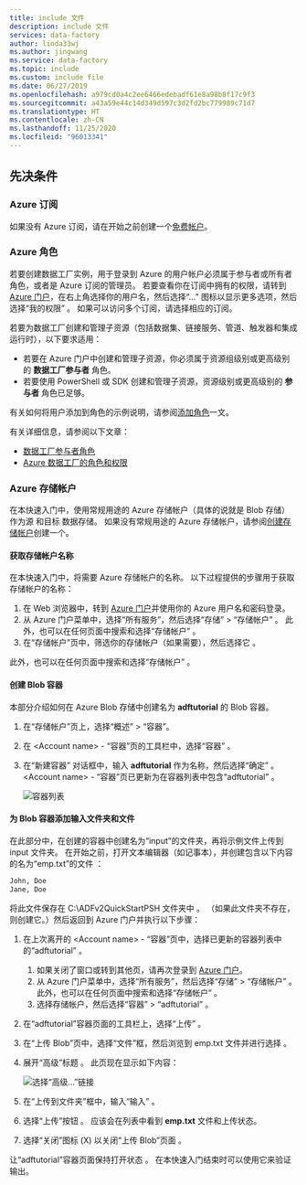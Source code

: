 ```yaml
---
title: include 文件
description: include 文件
services: data-factory
author: linda33wj
ms.author: jingwang
ms.service: data-factory
ms.topic: include
ms.custom: include file
ms.date: 06/27/2019
ms.openlocfilehash: a979cd0a4c2ee6466edebadf61e8a98b8f17c9f3
ms.sourcegitcommit: a43a59e44c14d349d597c3d2fd2bc779989c71d7
ms.translationtype: HT
ms.contentlocale: zh-CN
ms.lasthandoff: 11/25/2020
ms.locfileid: "96013341"
---
```

## <a name="prerequisites"></a>先决条件

### <a name="azure-subscription"></a>Azure 订阅

如果没有 Azure 订阅，请在开始之前创建一个[免费帐户](https://azure.microsoft.com/free/)。

### <a name="azure-roles"></a>Azure 角色

若要创建数据工厂实例，用于登录到 Azure 的用户帐户必须属于参与者或所有者角色，或者是 Azure 订阅的管理员。    若要查看你在订阅中拥有的权限，请转到 [Azure 门户](https://portal.azure.com)，在右上角选择你的用户名，然后选择“...”  图标以显示更多选项，然后选择“我的权限”  。 如果可以访问多个订阅，请选择相应的订阅。

若要为数据工厂创建和管理子资源（包括数据集、链接服务、管道、触发器和集成运行时），以下要求适用：

- 若要在 Azure 门户中创建和管理子资源，你必须属于资源组级别或更高级别的 **数据工厂参与者** 角色。
- 若要使用 PowerShell 或 SDK 创建和管理子资源，资源级别或更高级别的 **参与者** 角色已足够。

有关如何将用户添加到角色的示例说明，请参阅[添加角色](../articles/cost-management-billing/manage/add-change-subscription-administrator.md)一文。

有关详细信息，请参阅以下文章：

- [数据工厂参与者角色](../articles/role-based-access-control/built-in-roles.md#data-factory-contributor)
- [Azure 数据工厂的角色和权限](../articles/data-factory/concepts-roles-permissions.md)

### <a name="azure-storage-account"></a>Azure 存储帐户

在本快速入门中，使用常规用途的 Azure 存储帐户（具体的说就是 Blob 存储）作为源  和目标  数据存储。 如果没有常规用途的 Azure 存储帐户，请参阅[创建存储帐户](../articles/storage/common/storage-account-create.md)创建一个。 

#### <a name="get-the-storage-account-name"></a>获取存储帐户名称

在本快速入门中，将需要 Azure 存储帐户的名称。 以下过程提供的步骤用于获取存储帐户的名称： 

1. 在 Web 浏览器中，转到 [Azure 门户](https://portal.azure.com)并使用你的 Azure 用户名和密码登录。
2. 从 Azure 门户菜单中，选择“所有服务”，然后选择“存储” > “存储帐户”    。 此外，也可以在任何页面中搜索和选择“存储帐户”  。
3. 在“存储帐户”页中，筛选你的存储帐户（如果需要），然后选择它  。 

此外，也可以在任何页面中搜索和选择“存储帐户”  。

#### <a name="create-a-blob-container"></a>创建 Blob 容器

本部分介绍如何在 Azure Blob 存储中创建名为 **adftutorial** 的 Blob 容器。

1. 在“存储帐户”页上，选择“概述” > “容器”。  
2. 在 \<Account name> - “容器”页的工具栏中，选择“容器” 。
3. 在“新建容器”  对话框中，输入 **adftutorial** 作为名称，然后选择“确定”  。 \<Account name> - “容器”页已更新为在容器列表中包含“adftutorial” 。

   ![容器列表](media/data-factory-quickstart-prerequisites/list-of-containers.png)

#### <a name="add-an-input-folder-and-file-for-the-blob-container"></a>为 Blob 容器添加输入文件夹和文件

在此部分中，在创建的容器中创建名为“input”的文件夹，再将示例文件上传到 input 文件夹。 在开始之前，打开文本编辑器（如记事本），并创建包含以下内容的名为“emp.txt”的文件   ：

```emp.txt
John, Doe
Jane, Doe
```

将此文件保存在 C:\ADFv2QuickStartPSH 文件夹中  。 （如果此文件夹不存在，则创建它。）然后返回到 Azure 门户并执行以下步骤：

1. 在上次离开的 \<Account name> - “容器”页中，选择已更新的容器列表中的“adftutorial” 。

   1. 如果关闭了窗口或转到其他页，请再次登录到 [Azure 门户](https://portal.azure.com)。
   1. 从 Azure 门户菜单中，选择“所有服务”，然后选择“存储” > “存储帐户”    。 此外，也可以在任何页面中搜索和选择“存储帐户”  。
   1. 选择存储帐户，然后选择“容器” > “adftutorial”   。

2. 在“adftutorial”容器页面的工具栏上，选择“上传”   。
3. 在“上传 Blob”页中，选择“文件”框，然后浏览到 emp.txt 文件并进行选择    。
4. 展开“高级”标题  。 此页现在显示如下内容：

   ![选择“高级...”链接](media/data-factory-quickstart-prerequisites/upload-blob-advanced.png)
5. 在“上传到文件夹”框中，输入“输入”   。
6. 选择“上传”按钮  。 应该会在列表中看到 **emp.txt** 文件和上传状态。
7. 选择“关闭”图标 (X) 以关闭“上传 Blob”页面    。

让“adftutorial”容器页面保持打开状态  。 在本快速入门结束时可以使用它来验证输出。